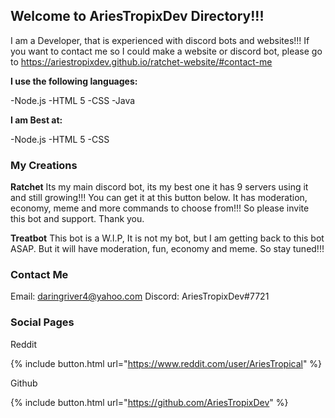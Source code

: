 ## Welcome to AriesTropixDev Directory!!!

I am a Developer, that is experienced with discord bots and websites!!! If you want to contact me so I could make a website or discord bot, please go to
https://ariestropixdev.github.io/ratchet-website/#contact-me

**I use the following languages:**

-Node.js
-HTML 5
-CSS
-Java

**I am Best at:**

-Node.js
-HTML 5
-CSS

### My Creations

**Ratchet**
Its my main discord bot, its my best one it has 9 servers using it and still growing!!!
You can get it at this button below. It has moderation, economy, meme and more commands to choose from!!!
So please invite this bot and support. Thank you.

**Treatbot**
This bot is a W.I.P, It is not my bot, but I am getting back to this bot ASAP.
But it will have moderation, fun, economy and meme. So stay tuned!!!



### Contact Me

Email: daringriver4@yahoo.com
Discord: AriesTropixDev#7721

### Social Pages

Reddit

{% include button.html url="https://www.reddit.com/user/AriesTropical" %}

Github

{% include button.html url="https://github.com/AriesTropixDev" %}
